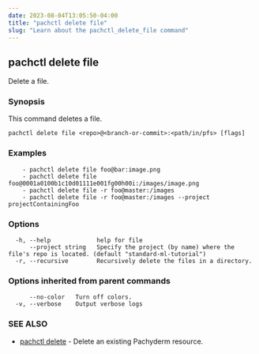 ```yaml
---
date: 2023-08-04T13:05:50-04:00
title: "pachctl delete file"
slug: "Learn about the pachctl_delete_file command"
---
```


## pachctl delete file

Delete a file.

### Synopsis

This command deletes a file.

```
pachctl delete file <repo>@<branch-or-commit>:<path/in/pfs> [flags]
```

### Examples

```
	- pachctl delete file foo@bar:image.png 
	- pachctl delete file foo@0001a0100b1c10d01111e001fg00h00i:/images/image.png 
	- pachctl delete file -r foo@master:/images 
	- pachctl delete file -r foo@master:/images --project projectContainingFoo 

```

### Options

```
  -h, --help             help for file
      --project string   Specify the project (by name) where the file's repo is located. (default "standard-ml-tutorial")
  -r, --recursive        Recursively delete the files in a directory.
```

### Options inherited from parent commands

```
      --no-color   Turn off colors.
  -v, --verbose    Output verbose logs
```

### SEE ALSO

* [pachctl delete](/commands/pachctl_delete/)	 - Delete an existing Pachyderm resource.

